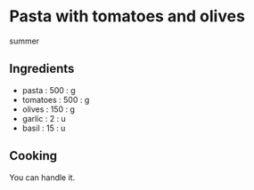 # Pasta with tomatoes and olives
summer
## Ingredients
* pasta : 500 : g
* tomatoes : 500 : g
* olives : 150 : g
* garlic : 2 : u
* basil : 15 : u
## Cooking
You can handle it.